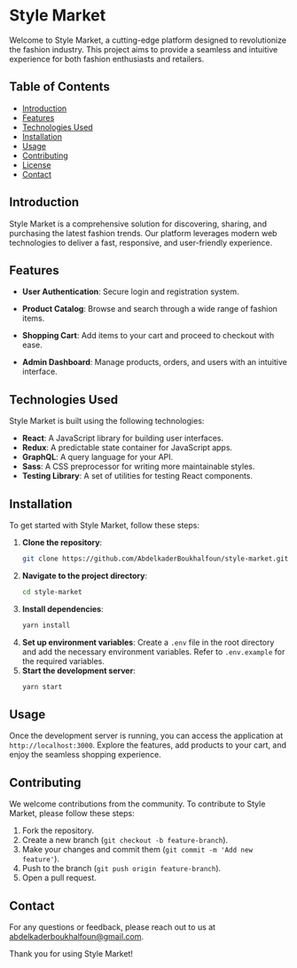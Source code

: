 # Style Market

Welcome to Style Market, a cutting-edge platform designed to revolutionize the fashion industry. This project aims to provide a seamless and intuitive experience for both fashion enthusiasts and retailers.

## Table of Contents

- [Introduction](#introduction)
- [Features](#features)
- [Technologies Used](#technologies-used)
- [Installation](#installation)
- [Usage](#usage)
- [Contributing](#contributing)
- [License](#license)
- [Contact](#contact)

## Introduction

Style Market is a comprehensive solution for discovering, sharing, and purchasing the latest fashion trends. Our platform leverages modern web technologies to deliver a fast, responsive, and user-friendly experience.

## Features

- **User Authentication**: Secure login and registration system.

- **Product Catalog**: Browse and search through a wide range of fashion items.

- **Shopping Cart**: Add items to your cart and proceed to checkout with ease.

- **Admin Dashboard**: Manage products, orders, and users with an intuitive interface.

## Technologies Used

Style Market is built using the following technologies:

- **React**: A JavaScript library for building user interfaces.
- **Redux**: A predictable state container for JavaScript apps.
- **GraphQL**: A query language for your API.
- **Sass**: A CSS preprocessor for writing more maintainable styles.
- **Testing Library**: A set of utilities for testing React components.

## Installation

To get started with Style Market, follow these steps:

1. **Clone the repository**:
   ```bash
   git clone https://github.com/AbdelkaderBoukhalfoun/style-market.git
   ```
2. **Navigate to the project directory**:
   ```bash
   cd style-market
   ```
3. **Install dependencies**:
   ```bash
   yarn install
   ```
4. **Set up environment variables**:
   Create a `.env` file in the root directory and add the necessary environment variables. Refer to `.env.example` for the required variables.
5. **Start the development server**:
   ```bash
   yarn start
   ```

## Usage

Once the development server is running, you can access the application at `http://localhost:3000`. Explore the features, add products to your cart, and enjoy the seamless shopping experience.

## Contributing

We welcome contributions from the community. To contribute to Style Market, please follow these steps:

1. Fork the repository.
2. Create a new branch (`git checkout -b feature-branch`).
3. Make your changes and commit them (`git commit -m 'Add new feature'`).
4. Push to the branch (`git push origin feature-branch`).
5. Open a pull request.

## Contact

For any questions or feedback, please reach out to us at [abdelkaderboukhalfoun@gmail.com](mailto:abdelkaderboukhalfoun@gmail.com).

Thank you for using Style Market!
